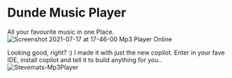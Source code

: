 # Dunde Music Player
All your favourite music in one Place.
![Screenshot 2021-07-17 at 17-46-00 Mp3 Player Online](https://user-images.githubusercontent.com/30528167/126048434-e84348f3-63a4-45a9-8385-38e50b850de1.png)

Looking good, right? :) I made it with just the new copilot. Enter in your fave IDE, install copilot and tell it to build anything for you..
![Stevemats-Mp3Player](https://user-images.githubusercontent.com/30528167/126048500-1b550bbf-0cad-4fc9-92b9-8da07bfd789a.png)